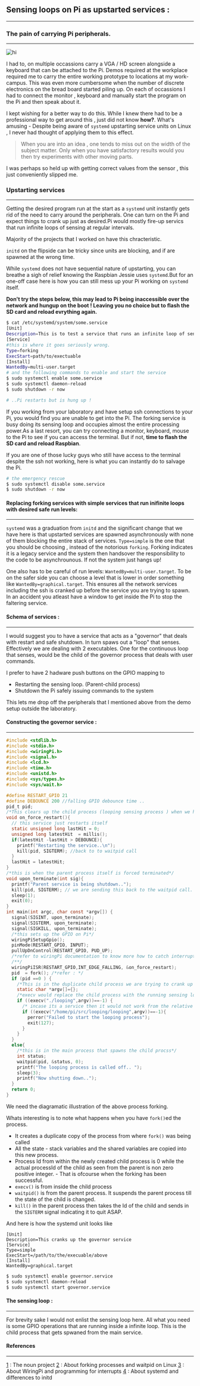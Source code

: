 ## Sensing loops on Pi as upstarted services :
****

### The pain of carrying Pi peripherals.
****

<img src="blog1.png" alt="hi" class="inline"/>

I had to, on multiple occassions carry a VGA / HD screen alongside a keyboard that can be attached to the Pi. Demos required at the workplace required me to carry the entire working prototype to locations at my work-campus. This was even more cumbersome when the number of discrete electronics on the bread board started piling up. On each of occassions I had to connect the monitor , keyboard and manually start the program on the Pi and then speak about it.

I kept wishing for a better way to do this. While I knew there had to be a professional way to get around this , just did not know **how?**. What's amusing - Despite being aware of `systemd` upstarting service units on Linux , I never had thought of applying them to this effect.

> When you are into an idea , one tends to miss out on the width of the subject matter. Only when you have satisfactory results would you then try experiments with other moving parts.

I was perhaps so held up with getting correct values from the sensor , this just conveniently slipped me.

### Upstarting services
****

Getting the desired program run at the start as a `systemd` unit instantly gets rid of the need to carry around the peripherals. One can turn on the Pi and expect things to crank up just as desired.Pi would mostly fire-up servics that run infinite loops of sensing at regular intervals.  

Majority of the projects that I worked on have this chracteristic.

`initd` on the flipside can be tricky since units are blocking, and if are spawned at the wrong time.

While `systemd` does not have sequential nature of upstarting, you can breathe a sigh of relief knowing the Raspbian Jessie uses `systemd`.But for an one-off case here is how you can still mess up your Pi working on `systemd` itself.

**Don't try the steps below, this may lead to Pi being inaccessible over the network and hungup on the boot ! Leaving you no choice but to flash the SD card and reload evrything again.**

```bash
$ cat /etc/systemd/system/some.service
[Unit]
Description=This is to test a service that runs an infinite loop of sensing.
[Service]
#this is where it goes seriously wrong.
Type=forking
ExecStart=path/to/exectuable
[Install]
WantedBy=multi-user.target
# and the following commands to enable and start the service
$ sudo systemctl enable some.service
$ sudo systemctl daemon-reload
$ sudo shutdown -r now

# ..Pi restarts but is hung up !
```
If you working from your laboratory and have setup ssh connections to your Pi, you would find you are unable to get into the Pi. The forking service is busy doing its sensing loop and occupies almost the entire processing power.As a last resort, you can try connecting a monitor, keyboard, mouse to the Pi to see if you can access the terminal. But if not, **time to flash the SD card and reload Raspbian**.

If you are one of those lucky guys who still have access to the terminal despite the ssh not working, here is what you can instantly do to salvage the Pi.

```bash
# the emergency rescue
$ sudo systemctl disable some.service
$ sudo shutdown -r now
```

#### Replacing forking services with simple services that run inifinite loops with desired safe run levels:
****

`systemd` was a graduation from `initd` and the significant change that we have here is that upstarted services are spawned asynchronously with none of them blocking the entire stack of services. `Type=simple` is the one that you should be choosing , instead of the notorious `forking`. Forking indicates it is a legacy service and the system then handsover the responsibility to the code to be asynchrounous. If not the system just hangs up!

One also has to be careful of run levels: `WantedBy=multi-user.target`. To be on the safer side you can choose a level that is lower in order something like `WantedBy=graphical.target`.  This ensures all the network services including the ssh is cranked up before the service you are trying to spawn. In an accident you atleast have a window to get inside the Pi to stop the faltering service.

#### Schema of services :
****

I would suggest you to have a service that acts as a "governor" that deals with restart and safe shutdown. In turn spaws out a "loop" that senses. Effectively we are dealing with 2 executables. One for the continuous loop that senses, would be the child of the governor process that deals with user commands.

I prefer to have 2 hadware push buttons on the GPIO mapping to

- Restarting the sensing loop. (Parent-child process)
- Shutdown the Pi safely issuing commands to the system

This lets me drop off the peripherals that I mentioned above from the demo setup outside the laboratory.

#### Constructing the governor service :
****
```c
#include <stdlib.h>
#include <stdio.h>
#include <wiringPi.h>
#include <signal.h>
#include <lcd.h>
#include <time.h>
#include <unistd.h>
#include <sys/types.h>
#include <sys/wait.h>

#define RESTART_GPIO 21
#define DEBOUNCE 200 //falling GPIO debounce time ..
pid_t pid;
/*This clears up the child process (looping sensing process ) when we have the user press the button*/
void on_force_restart(){
  // this service just restarts itself
  static unsigned long lastHit = 0;
  unsigned long latestHit  = millis();
  if(latestHit -lastHit > DEBOUNCE){
    printf("Restarting the service..\n");
    kill(pid, SIGTERM); //back to to waitpid call
  }
  lastHit = latestHit;
}
/*this is when the parent process itself is forced terminated*/
void upon_terminate(int sig){
  printf("Parent service is being shutdown..");
  kill(pid, SIGTERM); // we are sending this back to the waitpid call.
  sleep(1);
  exit(0);
}
int main(int argc, char const *argv[]) {
  signal(SIGINT, upon_terminate);
  signal(SIGTERM, upon_terminate);
  signal(SIGKILL, upon_terminate);
  /*this sets up the GPIO on Pi*/
  wiringPiSetupGpio();
  pinMode(RESTART_GPIO, INPUT);
  pullUpDnControl(RESTART_GPIO, PUD_UP);
  /*refer to wiringPi documentation to know more how to catch interrupts from the buttons*/
  /**/
  wiringPiISR(RESTART_GPIO,INT_EDGE_FALLING, &on_force_restart);
  pid  = fork(); /*refer : */
  if (pid ==0 ) {
    /*This is in the duplicate child process we are trying to crank up the sensing loop */
    static char *argv[]={};
    /*execv would replace the child process with the running sensing loop*/
    if ((execv("./looping",argv))==-1) {
      /* incase its a service then it would not work from the relative directory*/
      if ((execv("/home/pi/src/looping/looping",argv))==-1){
        perror("Failed to start the looping process");
        exit(127);
      }
    }
  }
  else{
    /*this is in the main process that spawns the child procss*/
    int status;
    waitpid(pid, &status, 0);
    printf("The looping process is called off.. ");
    sleep(3);
    printf("Now shutting down..");
  }
  return 0;
}

```
We need the diagramatic illustration of the above process forking.

Whats interesting is to note what happens when you have `fork()`ed the process.

- It creates a duplicate copy of the process from where `fork()` was being called
- All the state - stack variables and the shared variables are copied into this new process.
- Process Id from within the newly created child process is 0 while the actual processId of the child as seen from the parent is non zero positive integer. - That is ofcourse when the forking has been successful.
- `execv()` is from inside the child process
- `waitpid()` is from the parent process. It suspends the parent process till the state of the child is changed.
- `kill()` in the parent process then takes the Id of the child and sends in the `SIGTERM` signal indicating it to quit ASAP.

And here is how the systemd unit looks like

```
[Unit]
Description=This cranks up the governor service
[Service]
Type=simple
ExecStart=/path/to/the/execuable/above
[Install]
WantedBy=graphical.target
```

```bash
$ sudo systemctl enable governor.service
$ sudo systemctl daemon-reload
$ sudo systemctl start governor.service
```

#### The sensing loop :
****
For brevity sake I would not enlist the sensing loop here. All what you need is some GPIO operations that are running inside a infinite loop. This is the child process that gets spwaned from the main service.

#### References
****
[1](https://thenounproject.com/) : The noun project
[2](http://www.csl.mtu.edu/cs4411.ck/www/NOTES/process/fork/create.html) : About forking processes and waitpid on Linux
[3](http://wiringpi.com/reference/priority-interrupts-and-threads/) : About WiringPi and programming for interrupts
[4](https://www.tecmint.com/systemd-replaces-init-in-linux/) : About systemd and differences to initd
